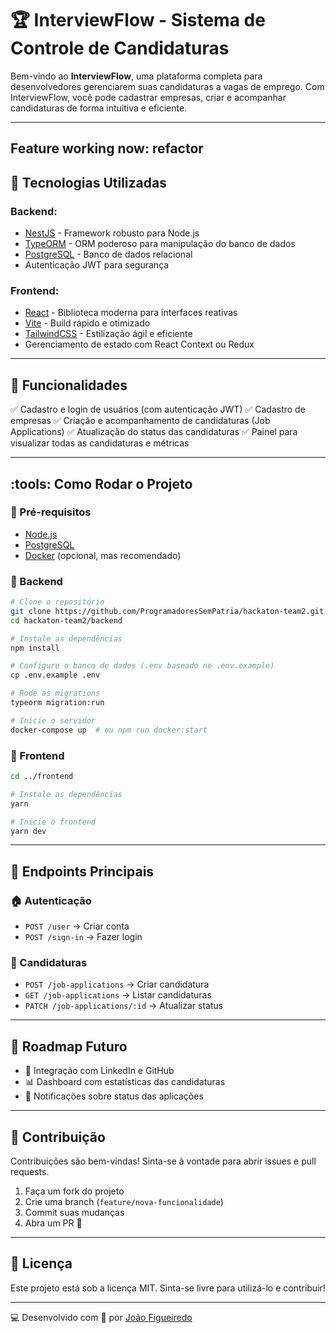 # :trophy: InterviewFlow - Sistema de Controle de Candidaturas

Bem-vindo ao **InterviewFlow**, uma plataforma completa para desenvolvedores gerenciarem suas candidaturas a vagas de emprego. Com InterviewFlow, você pode cadastrar empresas, criar e acompanhar candidaturas de forma intuitiva e eficiente.

---

## Feature working now: refactor

## :rocket: Tecnologias Utilizadas

### Backend:

- [NestJS](https://nestjs.com/) - Framework robusto para Node.js
- [TypeORM](https://typeorm.io/) - ORM poderoso para manipulação do banco de dados
- [PostgreSQL](https://www.postgresql.org/) - Banco de dados relacional
- Autenticação JWT para segurança

### Frontend:

- [React](https://react.dev/) - Biblioteca moderna para interfaces reativas
- [Vite](https://vitejs.dev/) - Build rápido e otimizado
- [TailwindCSS](https://tailwindcss.com/) - Estilização ágil e eficiente
- Gerenciamento de estado com React Context ou Redux

---

## :pushpin: Funcionalidades

:white_check_mark: Cadastro e login de usuários (com autenticação JWT)
:white_check_mark: Cadastro de empresas
:white_check_mark: Criação e acompanhamento de candidaturas (Job Applications)
:white_check_mark: Atualização do status das candidaturas
:white_check_mark: Painel para visualizar todas as candidaturas e métricas

---

## :tools: Como Rodar o Projeto

### :wrench: Pré-requisitos

- [Node.js](https://nodejs.org/)
- [PostgreSQL](https://www.postgresql.org/)
- [Docker](https://www.docker.com/) (opcional, mas recomendado)

### :small_blue_diamond: Backend

```bash
# Clone o repositório
git clone https://github.com/ProgramadoresSemPatria/hackaton-team2.git
cd hackaton-team2/backend

# Instale as dependências
npm install

# Configure o banco de dados (.env baseado no .env.example)
cp .env.example .env

# Rode as migrations
typeorm migration:run

# Inicie o servidor
docker-compose up  # ou npm run docker:start
```

### :small_blue_diamond: Frontend

```bash
cd ../frontend

# Instale as dependências
yarn

# Inicie o frontend
yarn dev
```

---

## :link: Endpoints Principais

### :house: Autenticação

- `POST /user` → Criar conta
- `POST /sign-in` → Fazer login

### :page_facing_up: Candidaturas

- `POST /job-applications` → Criar candidatura
- `GET /job-applications` → Listar candidaturas
- `PATCH /job-applications/:id` → Atualizar status

---

## :dart: Roadmap Futuro

- :pushpin: Integração com LinkedIn e GitHub
- :bar_chart: Dashboard com estatísticas das candidaturas
- :bell: Notificações sobre status das aplicações

---

## :handshake: Contribuição

Contribuições são bem-vindas! Sinta-se à vontade para abrir issues e pull requests.

1. Faça um fork do projeto
2. Crie uma branch (`feature/nova-funcionalidade`)
3. Commit suas mudanças
4. Abra um PR :rocket:

---

## :scroll: Licença

Este projeto está sob a licença MIT. Sinta-se livre para utilizá-lo e contribuir!

---

:computer: Desenvolvido com :blue_heart: por [João Figueiredo](https://github.com/joaogbrieldev/interflow)
